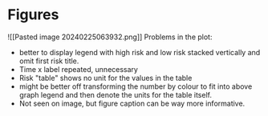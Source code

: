 # Figures 
 ![[Pasted image 20240225063932.png]]
 Problems in the plot:
 - better to display legend with high risk and low risk stacked vertically and omit first risk title.
 - Time x label repeated, unnecessary
 - Risk "table" shows no unit for the values in the table 
 - might be better off transforming the number by colour to fit into above graph legend and then denote the units for the table itself.
 - Not seen on image, but figure caption can be way more informative.